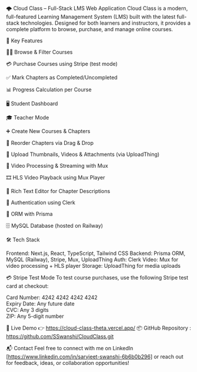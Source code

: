 🌩️ Cloud Class – Full-Stack LMS Web Application
Cloud Class is a modern, full-featured Learning Management System (LMS) built with the latest full-stack technologies. Designed for both learners and instructors, it provides a complete platform to browse, purchase, and manage online courses.

🔑 Key Features

🧑‍🎓 Browse & Filter Courses

💳 Purchase Courses using Stripe (test mode)

✅ Mark Chapters as Completed/Uncompleted

📊 Progress Calculation per Course

🖥️ Student Dashboard

🎓 Teacher Mode

➕ Create New Courses & Chapters

🔀 Reorder Chapters via Drag & Drop

📁 Upload Thumbnails, Videos & Attachments (via UploadThing)

🎥 Video Processing & Streaming with Mux

🎞️ HLS Video Playback using Mux Player

📝 Rich Text Editor for Chapter Descriptions

🔐 Authentication using Clerk

🔄 ORM with Prisma

🗄️ MySQL Database (hosted on Railway)

🛠️ Tech Stack

Frontend: Next.js, React, TypeScript, Tailwind CSS
Backend: Prisma ORM, MySQL (Railway), Stripe, Mux, UploadThing
Auth: Clerk
Video: Mux for video processing + HLS player
Storage: UploadThing for media uploads

💳 Stripe Test Mode
To test course purchases, use the following Stripe test card at checkout:

Card Number: 4242 4242 4242 4242  
Expiry Date: Any future date  
CVC: Any 3 digits  
ZIP: Any 5-digit number


🚀 Live Demo
👉 https://cloud-class-theta.vercel.app/
📦 GitHub Repository : https://github.com/SSwanshi/CloudClass.git

📬 Contact
Feel free to connect with me on LinkedIn [https://www.linkedin.com/in/sarvjeet-swanshi-6b6b0b296] 
or reach out for feedback, ideas, or collaboration opportunities!
